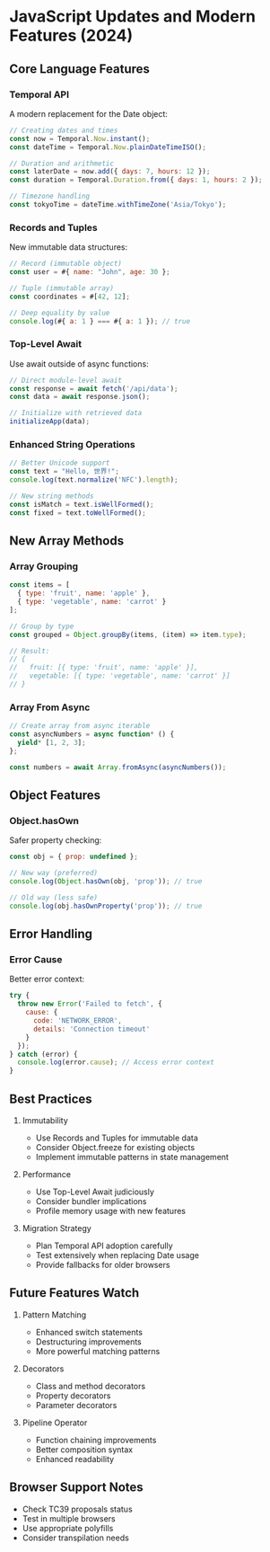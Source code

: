 # JavaScript Updates and Modern Features (2024)

## Core Language Features

### Temporal API
A modern replacement for the Date object:

```javascript
// Creating dates and times
const now = Temporal.Now.instant();
const dateTime = Temporal.Now.plainDateTimeISO();

// Duration and arithmetic
const laterDate = now.add({ days: 7, hours: 12 });
const duration = Temporal.Duration.from({ days: 1, hours: 2 });

// Timezone handling
const tokyoTime = dateTime.withTimeZone('Asia/Tokyo');
```

### Records and Tuples
New immutable data structures:

```javascript
// Record (immutable object)
const user = #{ name: "John", age: 30 };

// Tuple (immutable array)
const coordinates = #[42, 12];

// Deep equality by value
console.log(#{ a: 1 } === #{ a: 1 }); // true
```

### Top-Level Await
Use await outside of async functions:

```javascript
// Direct module-level await
const response = await fetch('/api/data');
const data = await response.json();

// Initialize with retrieved data
initializeApp(data);
```

### Enhanced String Operations
```javascript
// Better Unicode support
const text = "Hello, 世界!";
console.log(text.normalize('NFC').length);

// New string methods
const isMatch = text.isWellFormed();
const fixed = text.toWellFormed();
```

## New Array Methods

### Array Grouping
```javascript
const items = [
  { type: 'fruit', name: 'apple' },
  { type: 'vegetable', name: 'carrot' }
];

// Group by type
const grouped = Object.groupBy(items, (item) => item.type);

// Result:
// {
//   fruit: [{ type: 'fruit', name: 'apple' }],
//   vegetable: [{ type: 'vegetable', name: 'carrot' }]
// }
```

### Array From Async
```javascript
// Create array from async iterable
const asyncNumbers = async function* () {
  yield* [1, 2, 3];
};

const numbers = await Array.fromAsync(asyncNumbers());
```

## Object Features

### Object.hasOwn
Safer property checking:
```javascript
const obj = { prop: undefined };

// New way (preferred)
console.log(Object.hasOwn(obj, 'prop')); // true

// Old way (less safe)
console.log(obj.hasOwnProperty('prop')); // true
```

## Error Handling

### Error Cause
Better error context:
```javascript
try {
  throw new Error('Failed to fetch', {
    cause: {
      code: 'NETWORK_ERROR',
      details: 'Connection timeout'
    }
  });
} catch (error) {
  console.log(error.cause); // Access error context
}
```

## Best Practices

1. Immutability
   - Use Records and Tuples for immutable data
   - Consider Object.freeze for existing objects
   - Implement immutable patterns in state management

2. Performance
   - Use Top-Level Await judiciously
   - Consider bundler implications
   - Profile memory usage with new features

3. Migration Strategy
   - Plan Temporal API adoption carefully
   - Test extensively when replacing Date usage
   - Provide fallbacks for older browsers

## Future Features Watch

1. Pattern Matching
   - Enhanced switch statements
   - Destructuring improvements
   - More powerful matching patterns

2. Decorators
   - Class and method decorators
   - Property decorators
   - Parameter decorators

3. Pipeline Operator
   - Function chaining improvements
   - Better composition syntax
   - Enhanced readability

## Browser Support Notes
- Check TC39 proposals status
- Test in multiple browsers
- Use appropriate polyfills
- Consider transpilation needs